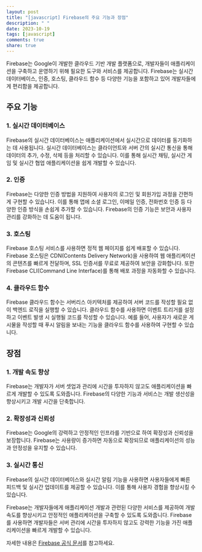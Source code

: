 ```yaml
---
layout: post
title: "[javascript] Firebase의 주요 기능과 장점"
description: " "
date: 2023-10-19
tags: [javascript]
comments: true
share: true
---
```


Firebase는 Google이 개발한 클라우드 기반 개발 플랫폼으로, 개발자들이 애플리케이션을 구축하고 운영하기 위해 필요한 도구와 서비스를 제공합니다. Firebase는 실시간 데이터베이스, 인증, 호스팅, 클라우드 함수 등 다양한 기능을 포함하고 있어 개발자들에게 편리함을 제공합니다.

## 주요 기능

### 1. 실시간 데이터베이스

Firebase의 실시간 데이터베이스는 애플리케이션에서 실시간으로 데이터를 동기화하는 데 사용됩니다. 실시간 데이터베이스는 클라이언트와 서버 간의 실시간 통신을 통해 데이터의 추가, 수정, 삭제 등을 처리할 수 있습니다. 이를 통해 실시간 채팅, 실시간 게임 및 실시간 협업 애플리케이션을 쉽게 개발할 수 있습니다.

### 2. 인증

Firebase는 다양한 인증 방법을 지원하여 사용자의 로그인 및 회원가입 과정을 간편하게 구현할 수 있습니다. 이를 통해 앱에 소셜 로그인, 이메일 인증, 전화번호 인증 등 다양한 인증 방식을 손쉽게 추가할 수 있습니다. Firebase의 인증 기능은 보안과 사용자 관리를 강화하는 데 도움이 됩니다.

### 3. 호스팅

Firebase 호스팅 서비스를 사용하면 정적 웹 페이지를 쉽게 배포할 수 있습니다. Firebase 호스팅은 CDN(Contents Delivery Network)을 사용하여 웹 애플리케이션의 콘텐츠를 빠르게 전달하며, SSL 인증서를 무료로 제공하여 보안을 강화합니다. 또한 Firebase CLI(Command Line Interface)를 통해 배포 과정을 자동화할 수 있습니다.

### 4. 클라우드 함수

Firebase 클라우드 함수는 서버리스 아키텍처를 제공하여 서버 코드를 작성할 필요 없이 백엔드 로직을 실행할 수 있습니다. 클라우드 함수를 사용하면 이벤트 트리거를 설정하고 이벤트 발생 시 실행될 코드를 작성할 수 있습니다. 예를 들어, 사용자가 새로운 게시물을 작성할 때 푸시 알림을 보내는 기능을 클라우드 함수를 사용하여 구현할 수 있습니다.

## 장점

### 1. 개발 속도 향상

Firebase는 개발자가 서버 셋업과 관리에 시간을 투자하지 않고도 애플리케이션을 빠르게 개발할 수 있도록 도와줍니다. Firebase의 다양한 기능과 서비스는 개발 생산성을 향상시키고 개발 시간을 단축합니다.

### 2. 확장성과 신뢰성

Firebase는 Google의 강력하고 안정적인 인프라를 기반으로 하여 확장성과 신뢰성을 보장합니다. Firebase는 사용량이 증가하면 자동으로 확장되므로 애플리케이션의 성능과 안정성을 유지할 수 있습니다.

### 3. 실시간 통신

Firebase의 실시간 데이터베이스와 실시간 알림 기능을 사용하면 사용자들에게 빠른 피드백 및 실시간 업데이트를 제공할 수 있습니다. 이를 통해 사용자 경험을 향상시킬 수 있습니다.

Firebase는 개발자들에게 애플리케이션 개발과 관련된 다양한 서비스를 제공하여 개발 속도를 향상시키고 안정적인 애플리케이션을 구축할 수 있도록 도와줍니다. Firebase를 사용하면 개발자들은 서버 관리에 시간을 투자하지 않고도 강력한 기능을 가진 애플리케이션을 빠르게 개발할 수 있습니다.

자세한 내용은 [Firebase 공식 문서](https://firebase.google.com/docs)를 참고하세요.